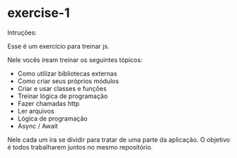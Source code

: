 # exercise-1

Intruções:

Esse é um exercício para treinar js.

Nele vocês iream treinar os seguintes tópicos:
* Como utilizar bibliotecas externas
* Como criar seus próprios módulos
* Criar e usar classes e funções
* Treinar lógica de programação
* Fazer chamadas http
* Ler arquivos
* Lógica de programação
* Async / Await

Nele cada um ira se dividir para tratar de uma parte da aplicação. O objetivo é todos trabalharem juntos no mesmo repositório.
